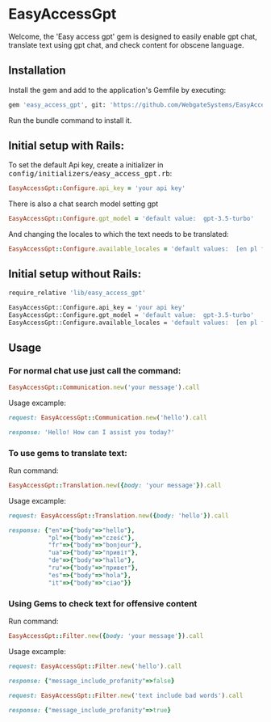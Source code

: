 # EasyAccessGpt

Welcome, the 'Easy access gpt' gem is designed to easily enable gpt chat, translate text using gpt chat, and check content for obscene language.

## Installation

Install the gem and add to the application's Gemfile by executing:

```bash
gem 'easy_access_gpt', git: 'https://github.com/WebgateSystems/EasyAccessGPT.git', branch: 'develop'
```
Run the bundle command to install it.


## Initial setup with Rails:

To set the default Api key, create a initializer in <tt>config/initializers/easy_access_gpt.rb</tt>:

``` ruby
EasyAccessGpt::Configure.api_key = 'your api key'
```


There is also a chat search model setting gpt

``` ruby
EasyAccessGpt::Configure.gpt_model = 'default value:  gpt-3.5-turbo'
```

And changing the locales to which the text needs to be translated:

``` ruby
EasyAccessGpt::Configure.available_locales = 'default values:  [en pl fr ua de ru es it]'
```

## Initial setup without Rails:

```bash
require_relative 'lib/easy_access_gpt'

EasyAccessGpt::Configure.api_key = 'your api key'
EasyAccessGpt::Configure.gpt_model = 'default value:  gpt-3.5-turbo'
EasyAccessGpt::Configure.available_locales = 'default values:  [en pl fr ua de ru es it]'
```

## Usage

### For normal chat use just call the command:

``` ruby
EasyAccessGpt::Communication.new('your message').call
```
Usage excample: 

``` ruby
request: EasyAccessGpt::Communication.new('hello').call

response: 'Hello! How can I assist you today?'
```

### To use gems to translate text:

Run command: 

``` ruby
EasyAccessGpt::Translation.new({body: 'your message'}).call
```

Usage excample: 

``` ruby
request: EasyAccessGpt::Translation.new({body: 'hello'}).call

response: {"en"=>{"body"=>"hello"},
           "pl"=>{"body"=>"cześć"},
           "fr"=>{"body"=>"bonjour"},
           "ua"=>{"body"=>"привіт"},
           "de"=>{"body"=>"hallo"},
           "ru"=>{"body"=>"привет"},
           "es"=>{"body"=>"hola"},
           "it"=>{"body"=>"ciao"}}
```

### Using Gems to check text for offensive content

Run command: 

``` ruby
EasyAccessGpt::Filter.new({body: 'your message'}).call
```

Usage excample: 

``` ruby
request: EasyAccessGpt::Filter.new('hello').call

response: {"message_include_profanity"=>false}
```

```ruby
request: EasyAccessGpt::Filter.new('text include bad words').call

response: {"message_include_profanity"=>true}
```
